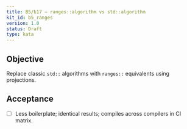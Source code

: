 ```yaml
---
title: B5/k17 — ranges::algorithm vs std::algorithm
kit_id: b5_ranges
version: 1.0
status: Draft
type: kata
---
```

## Objective
Replace classic `std::` algorithms with `ranges::` equivalents using projections.
## Acceptance
- [ ] Less boilerplate; identical results; compiles across compilers in CI matrix.
